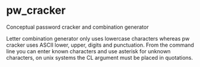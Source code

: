 # pw_cracker
Conceptual password cracker and combination generator

Letter combination generator only uses lowercase characters whereas pw cracker uses ASCII lower, upper, digits and punctuation.
From the command line you can enter known characters and use asterisk for unknown characters, on unix systems the CL argument must be placed in quotations. 

